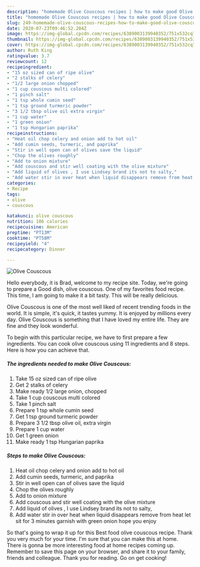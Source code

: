 ```yaml
---
description: "homemade Olive Couscous recipes | how to make good Olive Couscous"
title: "homemade Olive Couscous recipes | how to make good Olive Couscous"
slug: 249-homemade-olive-couscous-recipes-how-to-make-good-olive-couscous
date: 2020-07-23T09:46:52.204Z
image: https://img-global.cpcdn.com/recipes/6389003139940352/751x532cq70/olive-couscous-recipe-main-photo.jpg
thumbnail: https://img-global.cpcdn.com/recipes/6389003139940352/751x532cq70/olive-couscous-recipe-main-photo.jpg
cover: https://img-global.cpcdn.com/recipes/6389003139940352/751x532cq70/olive-couscous-recipe-main-photo.jpg
author: Ruth King
ratingvalue: 3.7
reviewcount: 12
recipeingredient:
- "15 oz sized can of ripe olive"
- "2 stalks of celery"
- "1/2 large onion chopped"
- "1 cup couscous multi colored"
- "1 pinch salt"
- "1 tsp whole cumin seed"
- "1 tsp ground turmeric powder"
- "3 1/2 tbsp olive oil extra virgin"
- "1 cup water"
- "1 green onion"
- "1 tsp Hungarian paprika"
recipeinstructions:
- "Heat oil chop celery and onion add to hot oil"
- "Add cumin seeds, turmeric, and paprika"
- "Stir in well open can of olives save the liquid"
- "Chop the olives roughly"
- "Add to onion mixture"
- "Add couscous and stir well coating with the olive mixture"
- "Add liquid of olives , I use Lindsey brand its not to salty,"
- "Add water stir in over heat when liquid disappears remove from heat let sit for 3 minutes garnish with green onion hope you enjoy"
categories:
- Recipe
tags:
- olive
- couscous

katakunci: olive couscous 
nutrition: 106 calories
recipecuisine: American
preptime: "PT13M"
cooktime: "PT58M"
recipeyield: "4"
recipecategory: Dinner

---
```



![Olive Couscous](https://img-global.cpcdn.com/recipes/6389003139940352/751x532cq70/olive-couscous-recipe-main-photo.jpg)

Hello everybody, it is Brad, welcome to my recipe site. Today, we're going to prepare a Good dish, olive couscous. One of my favorites food recipe. This time, I am going to make it a bit tasty. This will be really delicious.



Olive Couscous is one of the most well liked of recent trending foods in the world. It is simple, it's quick, it tastes yummy. It is enjoyed by millions every day. Olive Couscous is something that I have loved my entire life. They are fine and they look wonderful.


To begin with this particular recipe, we have to first prepare a few ingredients. You can cook olive couscous using 11 ingredients and 8 steps. Here is how you can achieve that.

<!--inarticleads1-->

##### The ingredients needed to make Olive Couscous:

1. Take 15 oz sized can of ripe olive
1. Get 2 stalks of celery
1. Make ready 1/2 large onion, chopped
1. Take 1 cup couscous multi colored
1. Take 1 pinch salt
1. Prepare 1 tsp whole cumin seed
1. Get 1 tsp ground turmeric powder
1. Prepare 3 1/2 tbsp olive oil, extra virgin
1. Prepare 1 cup water
1. Get 1 green onion
1. Make ready 1 tsp Hungarian paprika




<!--inarticleads2-->

##### Steps to make Olive Couscous:

1. Heat oil chop celery and onion add to hot oil
1. Add cumin seeds, turmeric, and paprika
1. Stir in well open can of olives save the liquid
1. Chop the olives roughly
1. Add to onion mixture
1. Add couscous and stir well coating with the olive mixture
1. Add liquid of olives , I use Lindsey brand its not to salty,
1. Add water stir in over heat when liquid disappears remove from heat let sit for 3 minutes garnish with green onion hope you enjoy




So that's going to wrap it up for this Best food olive couscous recipe. Thank you very much for your time. I'm sure that you can make this at home. There is gonna be more interesting food at home recipes coming up. Remember to save this page on your browser, and share it to your family, friends and colleague. Thank you for reading. Go on get cooking!
